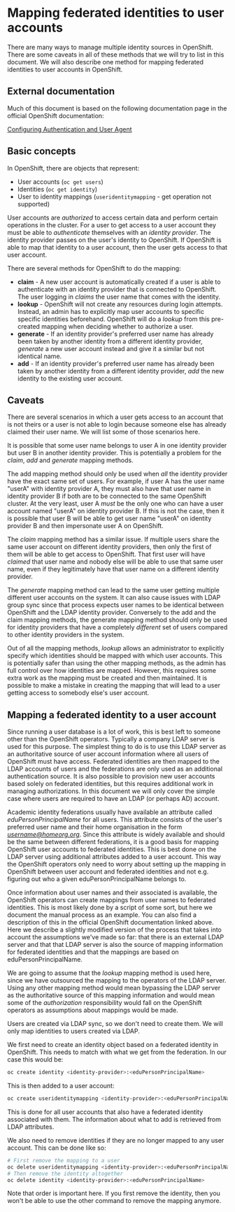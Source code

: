 # Mapping federated identities to user accounts

There are many ways to manage multiple identity sources in OpenShift. There are
some caveats in all of these methods that we will try to list in this document.
We will also describe one method for mapping federated identities to user
accounts in OpenShift.

## External documentation

Much of this document is based on the following documentation page in the
official OpenShift documentation:

[Configuring Authentication and User Agent](https://docs.okd.io/latest/install_config/configuring_authentication.html)

## Basic concepts

In OpenShift, there are objects that represent:

  * User accounts (`oc get users`)
  * Identities (`oc get identity`)
  * User to identity mappings (`useridentitymapping` - get operation not supported)

User accounts are *authorized* to access certain data and perform certain
operations in the cluster. For a user to get access to a user account they must
be able to *authenticate* themselves with an *identity provider*. The identity
provider passes on the user's identity to OpenShift. If OpenShift is able to map
that identity to a user account, then the user gets access to that user account.

There are several methods for OpenShift to do the mapping:

  * **claim** - A new user account is automatically created if a user is able
    to authenticate with an identity provider that is connected to OpenShift.
    The user logging in *claims* the user name that comes with the identity.
  * **lookup** - OpenShift will not create any resources during login attempts.
    Instead, an admin has to explicitly map user accounts to specific
    specific identities beforehand. OpenShift will do a *lookup* from this
    pre-created mapping when deciding whether to authorize a user.
  * **generate** - If an identity provider's preferred user name has already
    been taken by another identity from a different identity provider,
    *generate* a new user account instead and give it a similar but not
    identical name.
  * **add** - If an identity provider's preferred user name has already
    been taken by another identity from a different identity provider, *add* the
    new identity to the existing user account.

## Caveats

There are several scenarios in which a user gets access to an account that is
not theirs or a user is not able to login because someone else has already
claimed their user name. We will list some of those scenarios here.

It is possible that some user name belongs to user A in one identity provider
but user B in another identity provider. This is potentially a problem for the
*claim*, *add* and *generate* mapping methods.

The add mapping method should only be used when *all* the identity provider have
the exact same set of users. For example, if user A has the user name "userA"
with identity provider A, they must also have that user name in identity
provider B if both are to be connected to the same OpenShift cluster. At the
very least, user A *must* be the only one who can have a user account named
"userA" on identity provider B. If this is not the case, then it is possible
that user B will be able to get user name "userA" on identity provider B and
then impersonate user A on OpenShift.

The *claim* mapping method has a similar issue. If multiple users share the same
user account on different identity providers, then only the first of them will
be able to get access to OpenShift. That first user will have *claimed* that
user name and nobody else will be able to use that same user name, even if they
legitimately have that user name on a different identity provider.

The *generate* mapping method can lead to the same user getting multiple
different user accounts on the system. It can also cause issues with LDAP group
sync since that process expects user names to be identical between OpenShift and
the LDAP identity provider. Conversely to the add and the claim mapping methods,
the generate mapping method should only be used for identity providers that have
a completely *different* set of users compared to other identity providers in
the system.

Out of all the mapping methods, *lookup* allows an administrator to explicitly
specify which identities should be mapped with which user accounts. This is
potentially safer than using the other mapping methods, as the admin has full
control over how identities are mapped. However, this requires some extra work
as the mapping must be created and then maintained. It is possible to make a
mistake in creating the mapping that will lead to a user getting access to
somebody else's user account.

## Mapping a federated identity to a user account

Since running a user database is a lot of work, this is best left to someone
other than the OpenShift operators. Typically a company LDAP server is used for
this purpose. The simplest thing to do is to use this LDAP server as an
authoritative source of user account information where all users of OpenShift
must have access. Federated identities are then mapped to the LDAP accounts of
users and the federations are only used as an additional authentication source.
It is also possible to provision new user accounts based solely on federated
identities, but this requires additional work in managing authorizations. In
this document we will only cover the simple case where users are required to
have an LDAP (or perhaps AD) account.

Academic identity federations usually have available an attribute called
*eduPersonPrincipalName* for all users. This attribute consists of the user's
preferred user name and their home organisation in the form
*username@homeorg.org*. Since this attribute is widely available and should be
the same between different federations, it is a good basis for mapping OpenShift
user accounts to federated identities. This is best done on the LDAP server
using additional attributes added to a user account. This way the OpenShift
operators only need to worry about setting up the mapping in OpenShift between
user account and federated identities and not e.g. figuring out who a given
eduPersonPrincipalName belongs to.

Once information about user names and their associated is available, the
OpenShift operators can create mappings from user names to federated identities.
This is most likely done by a script of some sort, but here we document the
manual process as an example. You can also find a description of this in the
official OpenShift documentation linked above. Here we describe a slightly
modified version of the process that takes into account the assumptions we've
made so far: that there is an external LDAP server and that that LDAP server is
also the source of mapping information for federated identities and that the
mappings are based on eduPersonPrincipalName.

We are going to assume that the *lookup* mapping method is used here, since we
have outsourced the mapping to the operators of the LDAP server. Using any other
mapping method would mean bypassing the LDAP server as the authoritative source
of this mapping information and would mean some of the *authorization*
responsibility would fall on the OpenShift operators as assumptions about
mappings would be made.

Users are created via LDAP sync, so we don't need to create them. We will only
map identities to users created via LDAP.

We first need to create an identity object based on a federated identity in
OpenShift. This needs to match with what we get from the federation. In our case
this would be:

```bash
oc create identity <identity-provider>:<eduPersonPrincipalName>
```

This is then added to a user account:

```bash
oc create useridentitymapping <identity-provider>:<eduPersonPrincipalName> <user-account-from-ldap>
```

This is done for all user accounts that also have a federated identity
associated with them. The information about what to add is retrieved from LDAP
attributes.

We also need to remove identities if they are no longer mapped to any user
account. This can be done like so:

```bash
# First remove the mapping to a user
oc delete useridentitymapping <identity-provider>:<eduPersonPrincipalName>
# Then remove the identity altogether
oc delete identity <identity-provider>:<eduPersonPrincipalName>
```

Note that order is important here. If you first remove the identity, then you
won't be able to use the other command to remove the mapping anymore.
